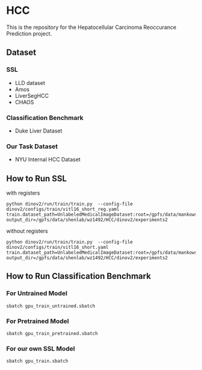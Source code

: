 # HCC

This is the repository for the Hepatocellular Carcinoma Reoccurance Prediction project.

## Dataset

### SSL

- LLD dataset
- Amos
- LiverSegHCC
- CHAOS

### Classification Benchmark

- Duke Liver Dataset

### Our Task Dataset

- NYU Internal HCC Dataset

## How to Run SSL

with registers

```
python dinov2/run/train/train.py  --config-file dinov2/configs/train/vitl16_short_reg.yaml     train.dataset_path=UnlabeledMedicalImageDataset:root=/gpfs/data/mankowskilab/HCC/data/images     output_dir=/gpfs/data/shenlab/wz1492/HCC/dinov2/experiments2
```

without registers

```
python dinov2/run/train/train.py  --config-file dinov2/configs/train/vitl16_short.yaml     train.dataset_path=UnlabeledMedicalImageDataset:root=/gpfs/data/mankowskilab/HCC/data/images     output_dir=/gpfs/data/shenlab/wz1492/HCC/dinov2/experiments2
```

## How to Run Classification Benchmark

### For Untrained Model

```
sbatch gpu_train_untrained.sbatch
```

### For Pretrained Model

```
sbatch gpu_train_pretrained.sbatch
```

### For our own SSL Model

```
sbatch gpu_train.sbatch
```